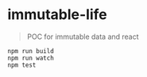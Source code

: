 
# immutable-life

> POC for immutable data and react

```
npm run build
npm run watch
npm test
```

